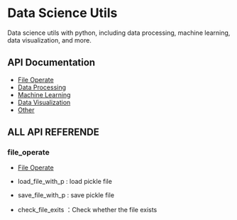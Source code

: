 # Data Science Utils
Data science utils with python, including data processing, machine learning, data visualization, and more.

## API Documentation
- [File Operate](./docs/file_operate.md)
- [Data Processing](docs/data_processing.md)
- [Machine Learning](docs/machine_learning.md)
- [Data Visualization](docs/data_visualization.md)
- [Other](docs/other.md)

## ALL API REFERENDE

### file_operate 
- [File Operate](docs/file_operate.md)
  
- load_file_with_p : load pickle file
- save_file_with_p : save pickle file
- check_file_exits ：Check whether the file exists
